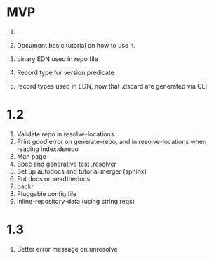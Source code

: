 # MVP
1. 
1. Document basic tutorial on how to use it.

3. binary EDN used in repo file
4. Record type for version predicate
5. record types used in EDN, now that .dscard are generated via CLI
# 1.2
1. Validate repo in resolve-locations
1. Print *good* error on generate-repo, and in
   resolve-locations when reading index.dsrepo
1. Man page
1. Spec and generative test .resolver
2. Set up autodocs and tutorial merger (sphinx)
3. Put docs on readthedocs
4. packr
5. Pluggable config file
6. inline-repository-data (using string reqs)
# 1.3
1. Better error message on unresolve
